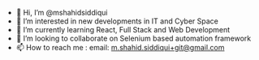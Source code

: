 - 👋 Hi, I’m @mshahidsiddiqui
- 👀 I’m interested in new developments in IT and Cyber Space
- 🌱 I’m currently learning React, Full Stack and Web Development
- 💞️ I’m looking to collaborate on Selenium based automation framework
- 📫 How to reach me : email: m.shahid.siddiqui+git@gmail.com
<!---
mshahidsiddiqui/mshahidsiddiqui is a ✨ special ✨ repository because its `README.md` (this file) appears on your GitHub profile.
You can click the Preview link to take a look at your changes.
--->
